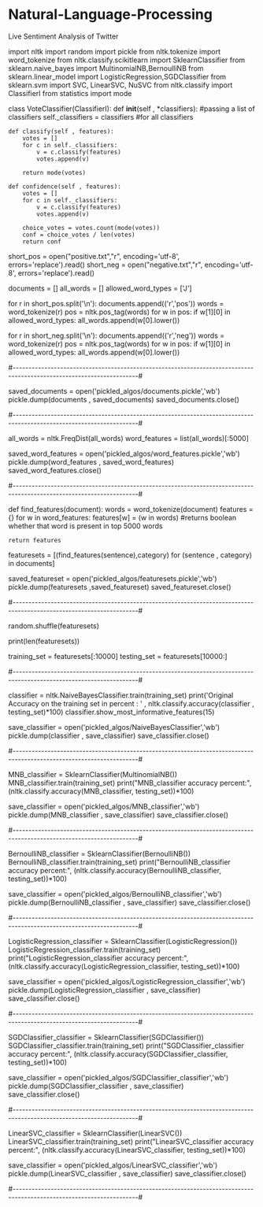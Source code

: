 # Natural-Language-Processing
Live Sentiment Analysis of Twitter

import nltk
import random
import pickle
from nltk.tokenize import word_tokenize
from nltk.classify.scikitlearn import SklearnClassifier
from sklearn.naive_bayes import MultinomialNB,BernoulliNB
from sklearn.linear_model import LogisticRegression,SGDClassifier
from sklearn.svm import SVC, LinearSVC, NuSVC
from nltk.classify import ClassifierI
from statistics import mode


class VoteClassifier(ClassifierI):
    def __init__(self , *classifiers):  #passing a list of classifiers
        self._classifiers = classifiers  #for all classifiers

    def classify(self , features):
        votes = []
        for c in self._classifiers:
            v = c.classify(features)
            votes.append(v)

        return mode(votes)

    def confidence(self , features):
        votes = []
        for c in self._classifiers:
            v = c.classify(features)
            votes.append(v)

        choice_votes = votes.count(mode(votes))
        conf = choice_votes / len(votes)
        return conf


short_pos = open("positive.txt","r", encoding='utf-8', errors='replace').read()
short_neg = open("negative.txt","r", encoding='utf-8', errors='replace').read()

documents = []
all_words = []
allowed_word_types = ['J']

for r in short_pos.split('\n'):
    documents.append(('r','pos'))
    words = word_tokenize(r)
    pos = nltk.pos_tag(words)
    for w in pos:
        if w[1][0] in allowed_word_types:
            all_words.append(w[0].lower())

for r in short_neg.split('\n'):
    documents.append(('r','neg'))
    words = word_tokenize(r)
    pos = nltk.pos_tag(words)
    for w in pos:
        if w[1][0] in allowed_word_types:
            all_words.append(w[0].lower())
            
#---------------------------------------------------------------------------------------------------------------------#        

saved_documents = open('pickled_algos/documents.pickle','wb')
pickle.dump(documents , saved_documents)
saved_documents.close()

#---------------------------------------------------------------------------------------------------------------------#            

all_words = nltk.FreqDist(all_words)
word_features = list(all_words)[:5000]

saved_word_features = open('pickled_algos/word_features.pickle','wb')
pickle.dump(word_features , saved_word_features)
saved_word_features.close()

#---------------------------------------------------------------------------------------------------------------------#

def find_features(document):
    words = word_tokenize(document)
    features = {}
    for w in word_features:
        features[w] = (w in words) #returns boolean whether that word is present in top 5000 words
        
    return features

featuresets = [(find_features(sentence),category) for (sentence , category) in documents]

saved_featureset = open('pickled_algos/featuresets.pickle','wb')
pickle.dump(featuresets ,saved_featureset)
saved_featureset.close()

#---------------------------------------------------------------------------------------------------------------------#

random.shuffle(featuresets)

print(len(featuresets))

training_set = featuresets[:10000]
testing_set = featuresets[10000:]

#---------------------------------------------------------------------------------------------------------------------#

classifier = nltk.NaiveBayesClassifier.train(training_set)
print('Original Accuracy on the training set in percent : ' , nltk.classify.accuracy(classifier , testing_set)*100)
classifier.show_most_informative_features(15)

save_classifier = open('pickled_algos/NaiveBayesClassifier','wb')
pickle.dump(classifier , save_classifier)
save_classifier.close()

#---------------------------------------------------------------------------------------------------------------------#

MNB_classifier = SklearnClassifier(MultinomialNB())
MNB_classifier.train(training_set)
print("MNB_classifier accuracy percent:", (nltk.classify.accuracy(MNB_classifier, testing_set))*100)

save_classifier = open('pickled_algos/MNB_classifier','wb')
pickle.dump(MNB_classifier , save_classifier)
save_classifier.close()

#---------------------------------------------------------------------------------------------------------------------#

BernoulliNB_classifier = SklearnClassifier(BernoulliNB())
BernoulliNB_classifier.train(training_set)
print("BernoulliNB_classifier accuracy percent:", (nltk.classify.accuracy(BernoulliNB_classifier, testing_set))*100)

save_classifier = open('pickled_algos/BernoulliNB_classifier','wb')
pickle.dump(BernoulliNB_classifier , save_classifier)
save_classifier.close()

#---------------------------------------------------------------------------------------------------------------------#

LogisticRegression_classifier = SklearnClassifier(LogisticRegression())
LogisticRegression_classifier.train(training_set)
print("LogisticRegression_classifier accuracy percent:", (nltk.classify.accuracy(LogisticRegression_classifier, testing_set))*100)

save_classifier = open('pickled_algos/LogisticRegression_classifier','wb')
pickle.dump(LogisticRegression_classifier , save_classifier)
save_classifier.close()

#---------------------------------------------------------------------------------------------------------------------#

SGDClassifier_classifier = SklearnClassifier(SGDClassifier())
SGDClassifier_classifier.train(training_set)
print("SGDClassifier_classifier accuracy percent:", (nltk.classify.accuracy(SGDClassifier_classifier, testing_set))*100)

save_classifier = open('pickled_algos/SGDClassifier_classifier','wb')
pickle.dump(SGDClassifier_classifier , save_classifier)
save_classifier.close()

#---------------------------------------------------------------------------------------------------------------------#

LinearSVC_classifier = SklearnClassifier(LinearSVC())
LinearSVC_classifier.train(training_set)
print("LinearSVC_classifier accuracy percent:", (nltk.classify.accuracy(LinearSVC_classifier, testing_set))*100)

save_classifier = open('pickled_algos/LinearSVC_classifier','wb')
pickle.dump(LinearSVC_classifier , save_classifier)
save_classifier.close()

#---------------------------------------------------------------------------------------------------------------------#

